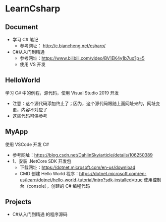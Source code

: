 # LearnCsharp

## Document

- 学习 C# 笔记
  - 参考网址： http://c.biancheng.net/csharp/
- C#从入门到精通
  - 参考网址：https://www.bilibili.com/video/BV1EK4y1b7ux?p=5
  - 使用 VS 开发

## HelloWorld

学习 C# 中的例程，源代码，使用 Visual Studio 2019 开发

- 注意：这个源代码添加终止了；因为，这个源代码跟随上面网址来的，网址变更，内容不对应了
- 这些代码可供参考

## MyApp

使用 VSCode 开发 C#

- 参考网址：https://blog.csdn.net/DahlinSky/article/details/106250389
- 1、安装 .NetCore SDK 开发包
  - 下载网址：https://dotnet.microsoft.com/en-us/download
  - CMD 创建 Hello World 程序：https://dotnet.microsoft.com/en-us/learn/dotnet/hello-world-tutorial/intro?sdk-installed=true
使用控制台（console），创建的 C# 编程代码

## Projects

- C#从入门到精通 的程序源码
